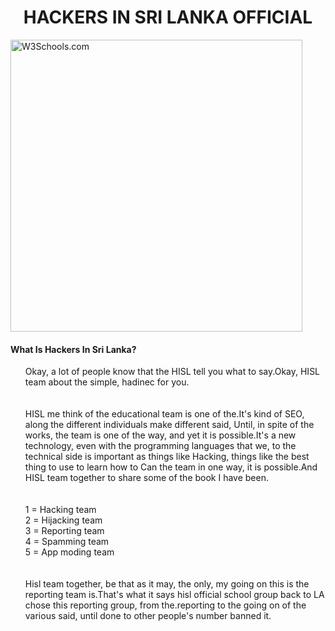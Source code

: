 <!DOCTYPE html>
<html lang="en">
<head>
				<title>Hackers In Sri Lanka</title>
</head>
<body>
				<meta name="viewport" content="width=device-width,initial-scale=1">
				<center>
				<h1>HACKERS IN SRI LANKA OFFICIAL</h1>
				</center>
				<img src="https://i.imgur.com/MoHuPkZ.jpeg" alt="W3Schools.com" width="467">
				<br>
				<h4>What Is Hackers In Sri Lanka?</h4>
				<ul>Okay, a lot of people know that the HISL tell you what to say.Okay, HISL team about the simple, hadinec for you.
<br><br><br>
HISL me think of the educational team is one of the.It's kind of SEO, along the different individuals make different said, Until, in spite of the works, the team is one of the way, and yet it is possible.It's a new technology, even with the programming languages that we, to the technical side is important as things like Hacking, things like the best thing to use to learn how to Can the team in one way, it is possible.And HISL team together to share some of the book I have been.
<br><br><br>
1 = Hacking team<br>
2 = Hijacking team<br>
3 = Reporting team<br>
4 = Spamming team<br>
5 = App moding team<br>
<br><br>
Hisl team together, be that as it may, the only, my going on this is the reporting team is.That's what it says hisl official school group back to LA chose this reporting group, from the.reporting to the going on of the various said, until done to other people's number banned it.</ul>
</body>
</html>
